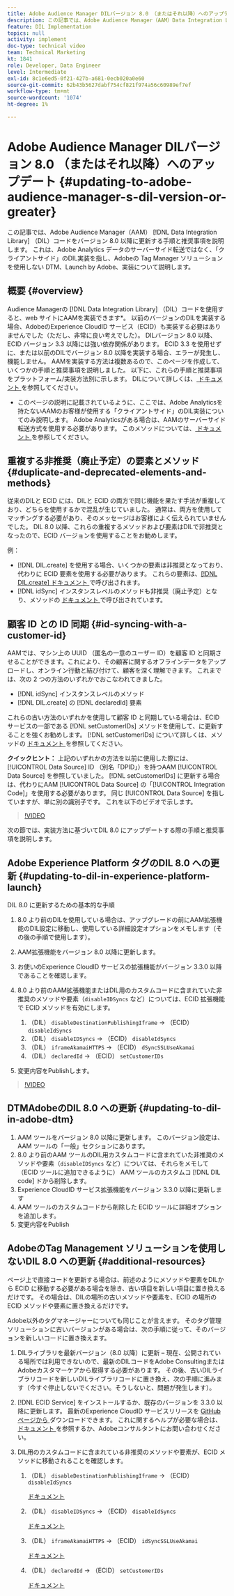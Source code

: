 ```yaml
---
title: Adobe Audience Manager DILバージョン 8.0 （またはそれ以降）へのアップデート
description: この記事では、Adobe Audience Manager（AAM）Data Integration Library（DIL）コードをバージョン 8.0 以降に更新する手順と推奨事項を説明します。 これは、Adobe Analytics データのサーバーサイド転送ではなく、「クライアントサイド」のDIL実装を指し、Adobeの Tag Manager ソリューションを使用しない DTM、Launch by Adobe、実装について説明します。
feature: DIL Implementation
topics: null
activity: implement
doc-type: technical video
team: Technical Marketing
kt: 1841
role: Developer, Data Engineer
level: Intermediate
exl-id: 8c1e6ed5-0f21-427b-a681-0ecb020a0e60
source-git-commit: 62b43b5627dabf754cf821f974a56c60989ef7ef
workflow-type: tm+mt
source-wordcount: '1074'
ht-degree: 1%

---
```


# Adobe Audience Manager DILバージョン 8.0 （またはそれ以降）へのアップデート {#updating-to-adobe-audience-manager-s-dil-version-or-greater}

この記事では、Adobe Audience Manager（AAM） [!DNL Data Integration Library] （DIL）コードをバージョン 8.0 以降に更新する手順と推奨事項を説明します。 これは、Adobe Analytics データのサーバーサイド転送ではなく、「クライアントサイド」のDIL実装を指し、Adobeの Tag Manager ソリューションを使用しない DTM、Launch by Adobe、実装について説明します。

## 概要 {#overview}

Audience Managerの [!DNL Data Integration Library] （DIL）コードを使用すると、web サイトにAAMを実装できます*。 以前のバージョンのDILを実装する場合、AdobeのExperience CloudID サービス（ECID）も実装する必要はありませんでした（ただし、非常に良い考えでした）。 DILバージョン 8.0 以降、ECID バージョン 3.3 以降には強い依存関係があります。 ECID 3.3 を使用せずに、または以前のDILでバージョン 8.0 以降を実装する場合、エラーが発生し、機能しません。 AAMを実装する方法は複数あるので、このページを作成して、いくつかの手順と推奨事項を説明しました。 以下に、これらの手順と推奨事項をプラットフォーム/実装方法別に示します。 DILについて詳しくは、[ ドキュメント ](https://experienceleague.adobe.com/docs/audience-manager/user-guide/dil-api/dil-overview.html?lang=ja) を参照してください。

* このページの説明に記載されているように、ここでは、Adobe Analyticsを持たないAAMのお客様が使用する「クライアントサイド」のDIL実装についてのみ説明します。 Adobe Analyticsがある場合は、AAMのサーバーサイド転送方式を使用する必要があります。 このメソッドについては、[ ドキュメント ](https://experienceleague.adobe.com/docs/analytics/admin/admin-tools/server-side-forwarding/ssf.html?lang=ja) を参照してください。

## 重複する非推奨（廃止予定）の要素とメソッド {#duplicate-and-deprecated-elements-and-methods}

従来のDILと ECID には、DILと ECID の両方で同じ機能を果たす手法が重複しており、どちらを使用するかで混乱が生じていました。 通常は、両方を使用してマッチングする必要があり、そのメッセージはお客様によく伝えられていませんでした。 DIL 8.0 以降、これらの重複するメソッドおよび要素はDILで非推奨となったので、ECID バージョンを使用することをお勧めします。

例：

* [!DNL DIL.create] を使用する場合、いくつかの要素は非推奨となっており、代わりに ECID 要素を使用する必要があります。 これらの要素は、[[!DNL DIL.create]  ドキュメント ](https://experienceleague.adobe.com/docs/audience-manager/user-guide/dil-api/class-level-dil-methods/dil-create.html?lang=ja) で呼び出されます。
* [!DNL idSync] インスタンスレベルのメソッドも非推奨（廃止予定）となり、メソッドの [ ドキュメント ](https://experienceleague.adobe.com/docs/audience-manager/user-guide/dil-api/dil-instance-methods.html?lang=ja) で呼び出されています。

## 顧客 ID との ID 同期 {#id-syncing-with-a-customer-id}

AAMでは、マシン上の UUID （匿名の一意のユーザー ID）を顧客 ID と同期させることができます。これにより、その顧客に関するオフラインデータをアップロードし、オンライン行動と結び付けて、顧客を深く理解できます。 これまでは、次の 2 つの方法のいずれかでおこなわれてきました。

* [!DNL idSync] インスタンスレベルのメソッド
* [!DNL DIL.create] の [!DNL declaredId] 要素

これらの古い方法のいずれかを使用して顧客 ID と同期している場合は、ECID サービスの一部である [!DNL setCustomerIDs] メソッドを使用して、に更新することを強くお勧めします。 [!DNL setCustomerIDs] について詳しくは、メソッドの [ ドキュメント ](https://experienceleague.adobe.com/docs/id-service/using/id-service-api/methods/setcustomerids.html?lang=ja) を参照してください。

**クイックヒント：** 上記のいずれかの方法を以前に使用した際には、[!UICONTROL Data Source] ID （別名「DPID」）を持つAAM [!UICONTROL Data Source] を参照していました。 [!DNL setCustomerIDs] に更新する場合は、代わりにAAM [!UICONTROL Data Source] の「[!UICONTROL Integration Code]」を使用する必要があります。 同じ [!UICONTROL Data Source] を指していますが、単に別の識別子です。 これを以下のビデオで示します。

>[!VIDEO](https://video.tv.adobe.com/v/34029/?quality=12&captions=jpn)

次の節では、実装方法に基づいてDIL 8.0 にアップデートする際の手順と推奨事項を説明します。

## Adobe Experience Platform タグのDIL 8.0 への更新 {#updating-to-dil-in-experience-platform-launch}

DIL 8.0 に更新するための基本的な手順

1. 8.0 より前のDILを使用している場合は、アップグレードの前にAAM拡張機能のDIL設定に移動し、使用している詳細設定オプションをメモします（その後の手順で使用します）。
1. AAM拡張機能をバージョン 8.0 以降に更新します。
1. お使いのExperience CloudID サービスの拡張機能がバージョン 3.3.0 以降であることを確認します。
1. 8.0 より前のAAM拡張機能またはDIL用のカスタムコードに含まれていた非推奨のメソッドや要素（`disableIDSyncs` など）については、ECID 拡張機能で ECID メソッドを有効にします。

   1. （DIL） `disableDestinationPublishingIframe` -> （ECID） `disableIdSyncs`
   1. （DIL） `disableIDSyncs` -> （ECID） `disableIdSyncs`
   1. （DIL） `iframeAkamaiHTTPS` -> （ECID） `dSyncSSLUseAkamai`
   1. （DIL） `declaredId` -> （ECID） `setCustomerIDs`

1. 変更内容をPublishします。

>[!VIDEO](https://video.tv.adobe.com/v/34036/?quality=12&captions=jpn)

## DTMAdobeのDIL 8.0 への更新 {#updating-to-dil-in-adobe-dtm}

1. AAM ツールをバージョン 8.0 以降に更新します。 このバージョン設定は、AAM ツールの「一般」セクションにあります。
1. 8.0 より前のAAM ツールのDIL用カスタムコードに含まれていた非推奨のメソッドや要素（`disableIDSyncs` など）については、それらをメモして（ECID ツールに追加できるように） AAM ツールのカスタムコ [!DNL DIL code] ドから削除します。
1. Experience CloudID サービス拡張機能をバージョン 3.3.0 以降に更新します
1. AAM ツールのカスタムコードから削除した ECID ツールに詳細オプションを追加します。
1. 変更内容をPublish

## AdobeのTag Management ソリューションを使用しないDIL 8.0 への更新 {#additional-resources}

ページ上で直接コードを更新する場合は、前述のようにメソッドや要素をDILから ECID に移動する必要がある場合を除き、古い項目を新しい項目に置き換えるだけです。 その場合は、DILの場所の古いメソッドや要素を、ECID の場所の ECID メソッドや要素に置き換えるだけです。

Adobe以外のタグマネージャーについても同じことが言えます。 そのタグ管理ソリューションに古いバージョンがある場合は、次の手順に従って、そのバージョンを新しいコードに置き換えます。

1. DILライブラリを最新バージョン（8.0 以降）に更新 – 現在、公開されている場所では利用できないので、最新のDILコードをAdobe ConsultingまたはAdobeカスタマーケアから取得する必要があります。 その後、古いDILライブラリコードを新しいDILライブラリコードに置き換え、次の手順に進みます（今すぐ停止しないでください。そうしないと、問題が発生します）。
1. [!DNL ECID Service] をインストールするか、既存のバージョンを 3.3.0 以降に更新します。 最新のExperience CloudID サービスリリースを [GitHub ページから ](https://github.com/Adobe-Marketing-Cloud/id-service/releases) ダウンロードできます。 これに関するヘルプが必要な場合は、[ ドキュメント ](https://experienceleague.adobe.com/docs/id-service/using/home.html?lang=ja) を参照するか、Adobeコンサルタントにお問い合わせください。

1. DIL用のカスタムコードに含まれている非推奨のメソッドや要素が、ECID メソッドに移動されることを確認します。

   1. （DIL） `disableDestinationPublishingIframe` -> （ECID） `disableIdSyncs`

      [ドキュメント](https://experienceleague.adobe.com/docs/id-service/using/id-service-api/configurations/disableidsync.html?lang=ja)

   1. （DIL） `disableIDSyncs` -> （ECID） `disableIdSyncs`

      [ドキュメント](https://experienceleague.adobe.com/docs/id-service/using/id-service-api/configurations/disableidsync.html?lang=ja)

   1. （DIL） `iframeAkamaiHTTPS` -> （ECID） `idSyncSSLUseAkamai`

      [ドキュメント](https://experienceleague.adobe.com/docs/audience-manager/user-guide/dil-api/class-level-dil-methods/dil-create.html?lang=ja)

   1. （DIL） `declaredId` -> （ECID） `setCustomerIDs`

      [ドキュメント](https://experienceleague.adobe.com/docs/id-service/using/id-service-api/methods/setcustomerids.html?lang=ja)
